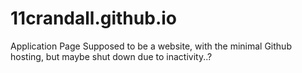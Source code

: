 # 11crandall.github.io
Application Page
Supposed to be a website, with the minimal Github hosting, but maybe shut down due to inactivity..?
